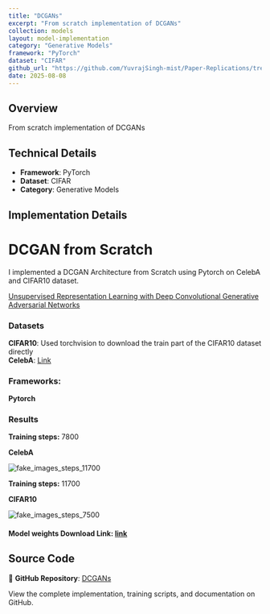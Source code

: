 ```yaml
---
title: "DCGANs"
excerpt: "From scratch implementation of DCGANs"
collection: models
layout: model-implementation
category: "Generative Models"
framework: "PyTorch"
dataset: "CIFAR"
github_url: "https://github.com/YuvrajSingh-mist/Paper-Replications/tree/master/DCGANs"
date: 2025-08-08
---
```


## Overview
From scratch implementation of DCGANs

## Technical Details
- **Framework**: PyTorch
- **Dataset**: CIFAR
- **Category**: Generative Models

## Implementation Details

# DCGAN from Scratch

I implemented a DCGAN Architecture from Scratch using Pytorch on CelebA and CIFAR10 dataset.

[Unsupervised Representation Learning with Deep Convolutional Generative Adversarial Networks](https://arxiv.org/abs/2010.11929)

### Datasets

**CIFAR10**: Used torchvision to download the train part of the CIFAR10 dataset directly \
**CelebA**: [Link](https://drive.google.com/drive/folders/0B7EVK8r0v71pTUZsaXdaSnZBZzg?resourcekey=0-rJlzl934LzC-Xp28GeIBzQ)

### Frameworks:
**Pytorch**

### Results

**Training steps:** 7800

**CelebA**

![fake_images_steps_11700](https://github.com/YuvrajSingh-mist/Paper-Replications/assets/141050962/0e0c42ff-3f07-40a3-9a68-60d432461186)

**Training steps:** 11700

**CIFAR10**

![fake_images_steps_7500](https://github.com/YuvrajSingh-mist/Paper-Replications/assets/141050962/09ce91e1-45d5-4929-ba25-50f4ef874490)

#### Model weights Download Link: [link](https://drive.google.com/drive/folders/1BzSxP1k-6BIhgYSodi0rMsmzITP07YVS?usp=sharing)

## Source Code
📁 **GitHub Repository**: [DCGANs](https://github.com/YuvrajSingh-mist/Paper-Replications/tree/master/DCGANs)

View the complete implementation, training scripts, and documentation on GitHub.
